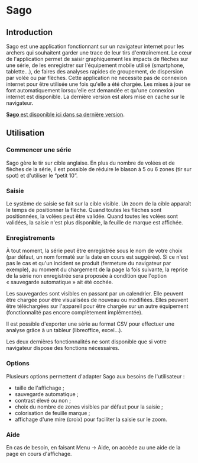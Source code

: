 # Sago

## Introduction

Sago est une application fonctionnant sur un navigateur internet pour les archers qui souhaitent garder une trace de leur tirs d'entraînement.
Le cœur de l'application permet de saisir graphiquement les impacts de flèches sur une série, de les enregistrer sur l'équipement mobile utilisé (smartphone, tablette…), de faires des analyses rapides de groupement, de dispersion par volée ou par flèches.
Cette application ne necessite pas de connexion internet pour être utilisée une fois qu'elle a été chargée. Les mises à jour se font automatiquement lorsqu'elle est demandée et qu'une connexion internet est disponible. La dernière version est alors mise en cache sur le navigateur.

[**Sago** est disponible ici dans sa dernière version](http://tazzon.free.fr/sago/).

## Utilisation

### Commencer une série

Sago gère le tir sur cible anglaise. En plus du nombre de volées et de flèches de la série, il est possible de réduire le blason à 5 ou 6 zones (tir sur spot) et d'utiliser le “petit 10”.

### Saisie

Le système de saisie se fait sur la cible visible. Un zoom de la cible apparaît le temps de positionner la flèche.
Quand toutes les flèches sont positionnées, la volées peut être validée.
Quand toutes les volées sont validées, la saisie n'est plus disponible, la feuille de marque est affichée.

### Enregistrements

À tout moment, la série peut être enregistrée sous le nom de votre choix (par défaut, un nom formaté sur la date en cours est suggérée). Si ce n'est pas le cas et qu'un incident se produit (fermeture du navigateur par exemple), au moment du chargement de la page la fois suivante, la reprise de la série non enregistrée sera proposée à condition que l'option « sauvegarde automatique » ait été cochée.

Les sauvegardes sont visibles en passant par un calendrier. Elle peuvent être chargée pour être visualisées de nouveau ou modifiées. Elles peuvent être téléchargées sur l'appareil pour être chargée sur un autre équipement (fonctionnalité pas encore complètement implémentée).

Il est possible d'exporter une série au format CSV pour effectuer une analyse grâce à un tableur (libreoffice, excel…).

Les deux dernières fonctionnalités ne sont disponible que si votre navigateur dispose des fonctions nécessaires.

### Options

Plusieurs options permettent d'adapter Sago aux besoins de l'utilisateur :
- taille de l'affichage ;
- sauvegarde automatique ;
- contrast élevé ou non ;
- choix du nombre de zones visibles par défaut pour la saisie ;
- colorisation de feuille marque ;
- affichage d'une mire (croix) pour faciliter la saisie sur le zoom.

### Aide

En cas de besoin, en faisant Menu -> Aide, on accède au une aide de la page en cours d'affichage.
